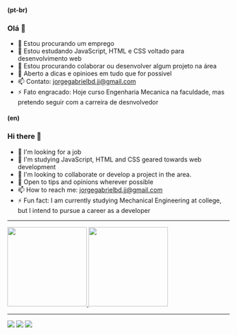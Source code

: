 #### (pt-br)

### Olá 👋

- 🔭 Estou procurando um emprego
- 🌱 Estou estudando JavaScript, HTML e CSS voltado para desenvolvimento web
- 👯 Estou procurando colaborar ou desenvolver algum projeto na área
- 🤔 Aberto a dicas e opinioes em tudo que for possivel
- 📫 Contato: jorgegabrielbd.jj@gmail.com
- ⚡ Fato engracado: Hoje curso Engenharia Mecanica na faculdade, mas pretendo seguir com a carreira de desnvolvedor


#### (en)

### Hi there 👋

- 🔭 I'm looking for a job
- 🌱 I'm studying JavaScript, HTML and CSS geared towards web development
- 👯 I'm looking to collaborate or develop a project in the area.
- 🤔 Open to tips and opinions wherever possible
- 📫 How to reach me: jorgegabrielbd.jj@gmail.com
- ⚡ Fun fact: I am currently studying Mechanical Engineering at college, but I intend to pursue a career as a developer

<hr>

 <div>
  <a href="https://github.com/jorgedorio">
  <img height="180em" src="https://github-readme-stats.vercel.app/api?username=jorgedorio&show_icons=true&theme=github_dark&include_all_commits=true&count_private=true"/>
  <img height="180em" src="https://github-readme-stats.vercel.app/api/top-langs/?username=jorgedorio&layout=compact&langs_count=7&theme=github_dark"/>
</div>

 <hr>
 
 <div> 
  <a href="https://www.linkedin.com/in/jorge-dorio-878bb4196/" target="_blank"><img src="https://img.shields.io/badge/-LinkedIn-%230077B5?style=for-the-badge&logo=linkedin&logoColor=white" target="_blank"></a>
  <a href = "mailto:jorgegabrielbd.jj@gmail.com"><img src="https://img.shields.io/badge/-Gmail-%23333?style=for-the-badge&logo=gmail&logoColor=white" target="_blank"></a>
  <a href="https://www.instagram.com/jorge.dorioo/" target="_blank"><img src="https://img.shields.io/badge/-Instagram-%23E4405F?style=for-the-badge&logo=instagram&logoColor=white" target="_blank"></a>
</div>

<!--
**JorgeDorio/JorgeDorio** is a ✨ _special_ ✨ repository because its `README.md` (this file) appears on your GitHub profile.

Here are some ideas to get you started:

- 🔭 I’m currently working on ...
- 🌱 I’m currently learning ...
- 👯 I’m looking to collaborate on ...
- 🤔 I’m looking for help with ...
- 💬 Ask me about ...
- 📫 How to reach me: ...
- 😄 Pronouns: ...
- ⚡ Fun fact: ...
-->
